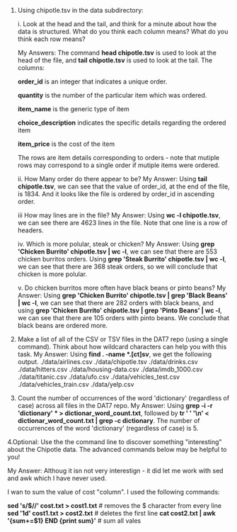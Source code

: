 


1. Using chipotle.tsv in the data subdirectory:

    i. Look at the head and the tail, and think for a minute about how the data is structured. What do you think each column means? What do you think each row means? 
    
    My Answers:
    The command **head chipotle.tsv** is used to look at the head of the file, and **tail chipotle.tsv** is used to look at the tail. The columns: 

    **order_id** is an integer that indicates a unique order. 

    **quantity** is the number of the particular item which was ordered.

    **item_name** is the generic type of item

    **choice_description** indicates the specific details regarding the ordered item

    **item_price** is the cost of the item



     The rows are item details corresponding to orders - note that mutiple rows may correspond to a single order if mutiple items were ordered. 

     ii. How Many order do there appear to be? 
     My Answer:
     Using  **tail chipotle.tsv**, we can see that the value of order_id, at the end of the file, is 1834. And it looks like the file is ordered by order_id in ascending order. 

     iii How may lines are in the file?
     My Answer:
     Using **wc -l chipotle.tsv**, we can see there are 4623 lines in the file. Note that one line is a row of headers. 

     iv. Which is more polular, steak or chicken?
     My Answer:
     Using **grep 'Chicken Burrito' chipotle.tsv | wc -l**, we can see that there are 553 chicken burritos orders. Using **grep 'Steak Burrito' chipotle.tsv | wc -l**, we can see that there are 368 steak orders, so we will conclude that chicken is more polular. 

     v. Do chicken burritos more often have black beans or pinto beans?
     My Answer:
     Using **grep 'Chicken Burrito' chipotle.tsv | grep 'Black Beans' | wc -l**, we can see  that there are 282 orders with black beans, and using **grep 'Chicken Burrito' chipotle.tsv | grep 'Pinto Beans' | wc -l**, we can see that there are 105 orders with pinto beans. We conclude that black beans are ordered more. 

2. Make a list of all of the CSV or TSV files in the DAT7 repo (using a single command). Think about how wildcard characters can help you with this task.
My Answer:
Using **find . -name \*.[ct]sv**, we get the following output.
./data/airlines.csv
./data/chipotle.tsv
./data/drinks.csv
./data/hitters.csv
./data/housing-data.csv
./data/imdb_1000.csv
./data/titanic.csv
./data/ufo.csv
./data/vehicles_test.csv
./data/vehicles_train.csv
./data/yelp.csv

3. Count the number of occurrences of the word 'dictionary' (regardless of case) across all files in the DAT7 repo.
My Answer:
Using **grep -i -r 'dictionary' \* > dictionar_word_count.txt**, followed by **tr ' ' '\n' < dictionar_word_count.txt | grep -c dictionary**. The number of occurrences of the word 'dictionary' (regardless of case) is 5.

4.Optional: Use the the command line to discover something "interesting" about the Chipotle data. The advanced commands below may be helpful to you!

My Answer:
Althoug it isn not very interestign  - it did let me work with sed and awk which I have never used. 

I wan to sum the value of cost "column".  I used the following commands:

**sed 's/\$//' cost.txt > cost1.txt**  # removes the $ character from every line
**sed '1d' cost1.txt  > cost2.txt**  # deletes the first line
**cat cost2.txt  | awk '{sum+=$1} END {print sum}’**  # sum all vales


 
